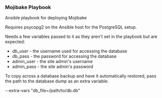 ### Mojibake Playbook ###

Ansible playbook for deploying Mojibake

Requires psycopg2 on the Ansible host for the PostgreSQL setup.

Needs a few variables passed to it as they aren't set in the playbook but are expected:

- db_user - the username used for accessing the database
- db_pass - the password for accessing the database
- admin_user - the site admin's username
- admin_pass - the site admin's password

To copy across a database backup and have it automatically restored, pass the path to the database dump as an extra variable:

--extra-vars "db_file=/path/to/db.db"
